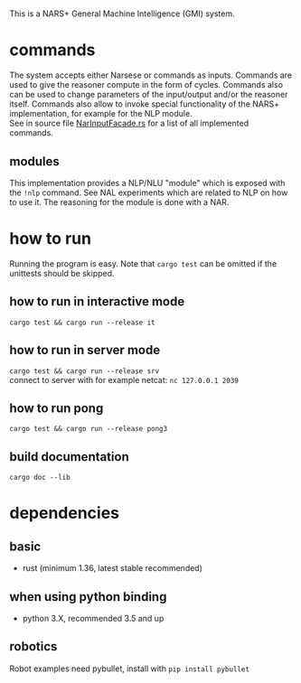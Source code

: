 # 
This is a NARS+ General Machine Intelligence (GMI) system.

# commands
The system accepts either Narsese or commands as inputs. Commands are used to give the reasoner compute in the form of cycles. Commands also can be used to change parameters of the input/output and/or the reasoner itself. Commands also allow to invoke special functionality of the NARS+ implementation, for example for the NLP module.<br />
See in source file [NarInputFacade.rs](https://github.com/PtrMan/20NAR1/blob/master/src/NarInputFacade.rs#L34) for a list of all implemented commands.
## modules
This implementation provides a NLP/NLU "module" which is exposed with the `!nlp` command. See NAL experiments which are related to NLP on how to use it. The reasoning for the module is done with a NAR.

# how to run
Running the program is easy. Note that `cargo test` can be omitted if the unittests should be skipped.
## how to run in interactive mode
`cargo test && cargo run --release it`
## how to run in server mode
`cargo test && cargo run --release srv`<br />
connect to server with for example netcat: `nc 127.0.0.1 2039`<br />
## how to run pong
`cargo test && cargo run --release pong3`
## build documentation
`cargo doc --lib`

# dependencies
## basic
* rust (minimum 1.36, latest stable recommended)
## when using python binding
* python 3.X, recommended 3.5 and up
## robotics
Robot examples need pybullet, install with `pip install pybullet`
